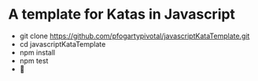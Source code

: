 # A template for Katas in Javascript
* git clone https://github.com/pfogartypivotal/javascriptKataTemplate.git
* cd javascriptKataTemplate
* npm install
* npm test
* 🎯
